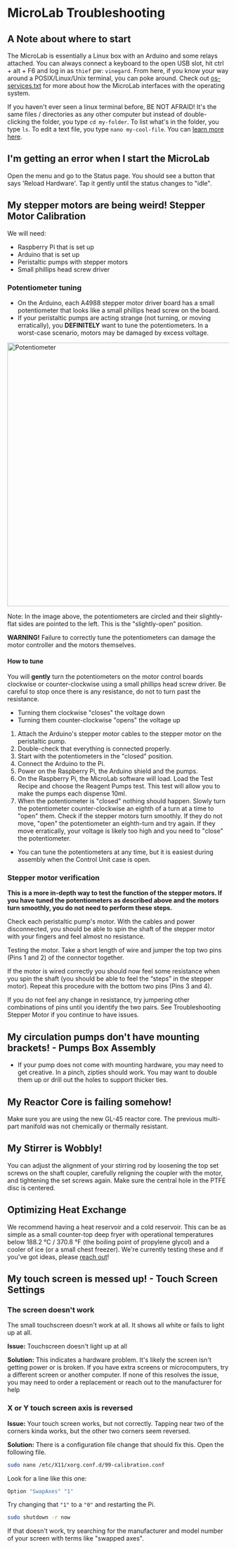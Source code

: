 # MicroLab Troubleshooting

## A Note about where to start

The MicroLab is essentially a Linux box with an Arduino and some relays attached. You can always connect a keyboard to the open USB slot, hit ctrl + alt + F6 and log in as `thief` pw: `vinegard`. From here, if you know your way around a POSIX/Linux/Unix terminal, you can poke around. Check out [os-services.txt](https://github.com/FourThievesVinegar/solderless-microlab/blob/main/docs/os-services.txt) for more about how the MicroLab interfaces with the operating system.

If you haven't ever seen a linux terminal before, BE NOT AFRAID! It's the same files / directories as any other computer but instead of double-clicking the folder, you type `cd my-folder`. To list what's in the folder, you type `ls`. To edit a text file, you type `nano my-cool-file`. You can [learn more here](https://ubuntu.com/tutorials/command-line-for-beginners#1-overview).

## I'm getting an error when I start the MicroLab

Open the menu and go to the Status page. You should see a button that says 'Reload Hardware'. Tap it gently until the status changes to "idle".

## My stepper motors are being weird! Stepper Motor Calibration

We will need:

- Raspberry Pi that is set up
- Arduino that is set up
- Peristaltic pumps with stepper motors
- Small phillips head screw driver

### Potentiometer tuning

- On the Arduino, each A4988 stepper motor driver board has a small potentiometer that looks like a small phillips head screw on the board.
- If your peristaltic pumps are acting strange (not turning, or moving erratically), you **DEFINITELY** want to tune the potentiometers. In a worst-case scenario, motors may be damaged by excess voltage.

<IMG ALT="Potentiometer" SRC="./media/control-unit/potentiometers-annotated.jpg" WIDTH="600" />

Note:
In the image above, the potentiometers are circled and their slightly-flat sides are pointed to the left. This is the "slightly-open" position.

**WARNING!** Failure to correctly tune the potentiometers can damage the motor controller and the motors themselves.

#### How to tune

You will **gently** turn the potentiometers on the motor control boards clockwise or counter-clockwise using a small phillips head screw driver. Be careful to stop once there is any resistance, do not to turn past the resistance.

- Turning them clockwise "closes" the voltage down
- Turning them counter-clockwise "opens" the voltage up

1. Attach the Arduino's stepper motor cables to the stepper motor on the peristaltic pump.
1. Double-check that everything is connected properly.
1. Start with the potentiometers in the "closed" position.
1. Connect the Arduino to the Pi.
1. Power on the Raspberry Pi, the Arduino shield and the pumps.
1. On the Raspberry Pi, the MicroLab software will load. Load the Test Recipe and choose the Reagent Pumps test. This test will allow you to make the pumps each dispense 10ml.
1. When the potentiometer is "closed" nothing should happen. Slowly turn the potentiometer counter-clockwise an eighth of a turn at a time to "open" them. Check if the stepper motors turn smoothly. If they do not move, "open" the potentiometer an eighth-turn and try again. If they move erratically, your voltage is likely too high and you need to "close" the potentiometer.

- You can tune the potentiometers at any time, but it is easiest during assembly when the Control Unit case is open.

### Stepper motor verification

**This is a more in-depth way to test the function of the stepper motors. If you have tuned the potentiometers as described above and the motors turn smoothly, you do not need to perform these steps.**

Check each peristaltic pump's motor. With the cables and power disconnected, you should be able to spin the shaft of the stepper motor with your fingers and feel almost no resistance.

Testing the motor. Take a short length of wire and jumper the top two pins (Pins 1 and 2) of the connector together.

If the motor is wired correctly you should now feel some resistance when you spin the shaft (you should be able to feel the “steps” in the stepper motor). Repeat this procedure with the bottom two pins (Pins 3 and 4).

If you do not feel any change in resistance, try jumpering other combinations of pins until you identify the two pairs. See Troubleshooting Stepper Motor if you continue to have issues.

## My circulation pumps don't have mounting brackets! - Pumps Box Assembly

- If your pump does not come with mounting hardware, you may need to get creative. In a pinch, zipties should work. You may want to double them up or drill out the holes to support thicker ties.

## My Reactor Core is failing somehow!

Make sure you are using the new GL-45 reactor core. The previous multi-part manifold was not chemically or thermally resistant.

## My Stirrer is Wobbly!

You can adjust the alignment of your stirring rod by loosening the top set screws on the shaft coupler, carefully religning the coupler with the motor, and tightening the set screws again. Make sure the central hole in the PTFE disc is centered.

## Optimizing Heat Exchange

We recommend having a heat reservoir and a cold reservoir. This can be as simple as a small counter-top deep fryer with operational temperatures below 188.2 °C / 370.8 °F (the boiling point of propylene glycol) and a cooler of ice (or a small chest freezer). We're currently testing these and if you've got ideas, please [reach out](https://fourthievesvinegar.org/contact/)!

## My touch screen is messed up! - Touch Screen Settings

### The screen doesn't work

The small touchscreen doesn't work at all. It shows all white or fails to light up at all.

**Issue:**
Touchscreen doesn't light up at all

**Solution:**
This indicates a hardware problem. It's likely the screen isn't getting power or is broken. If you have extra screens or microcomputers, try a different screen or another computer. If none of this resolves the issue, you may need to order a replacement or reach out to the manufacturer for help

### X or Y touch screen axis is reversed

**Issue:**
Your touch screen works, but not correctly. Tapping near two of the corners kinda works, but the other two corners seem reversed.

**Solution:**
There is a configuration file change that should fix this. Open the following file.

```bash
sudo nano /etc/X11/xorg.conf.d/99-calibration.conf
```

Look for a line like this one:

```bash
Option "SwapAxes" "1"
```

Try changing that `"1"` to a `"0"` and restarting the Pi.

```bash
sudo shutdown -r now
```

If that doesn't work, try searching for the manufacturer and model number of your screen with terms like "swapped axes".
